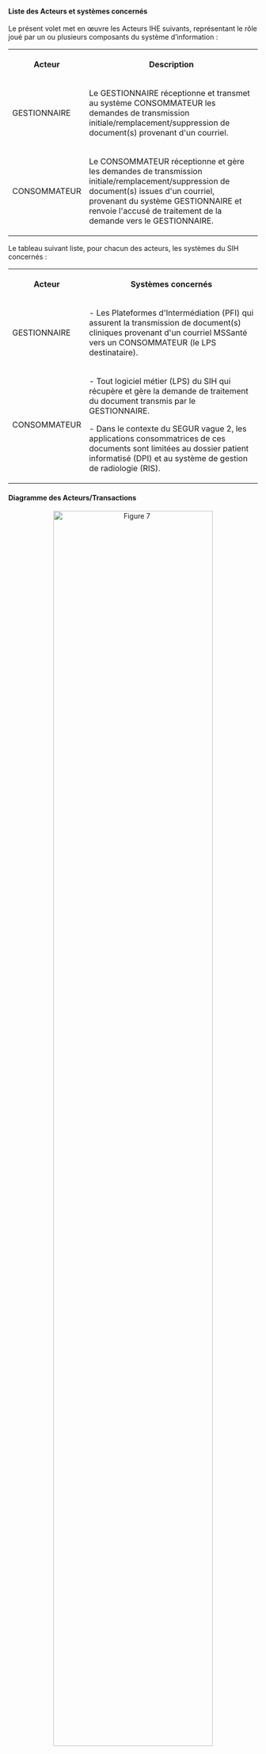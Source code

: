#### Liste des Acteurs et systèmes concernés

Le présent volet met en œuvre les Acteurs IHE suivants, représentant le rôle joué par un ou plusieurs composants du système d’information :

<table>
  <tbody>
    <tr>
      <th>
        <p>Acteur</p>
      </th>
      <th>
        <p>Description</p>
      </th>
    </tr>
    <tr>
      <td>
        <p>GESTIONNAIRE</p>
      </td>
      <td>
        <p>Le GESTIONNAIRE réceptionne et transmet au système CONSOMMATEUR les demandes de transmission initiale/remplacement/suppression de document(s) provenant d'un courriel.</p>
      </td>
    </tr>
    <tr>
      <td>
        <p>CONSOMMATEUR</p>
      </td>
      <td>
        <p>Le CONSOMMATEUR réceptionne et gère les demandes de transmission initiale/remplacement/suppression de document(s) issues d'un courriel, provenant du système GESTIONNAIRE et renvoie l'accusé de traitement de la demande vers le GESTIONNAIRE.</p>
      </td>
    </tr>
  </tbody>
</table>

Le tableau suivant liste, pour chacun des acteurs, les systèmes du SIH concernés :

<table>
  <tbody>
    <tr>
      <th>
        <p>Acteur</p>
      </th>
      <th>
        <p>Systèmes concernés</p>
      </th>
    </tr>
    <tr>
      <td>
        <p>GESTIONNAIRE</p>
      </td>
      <td>
        <p>-        Les Plateformes d'Intermédiation (PFI) qui assurent la transmission de document(s) cliniques provenant d'un courriel MSSanté vers un CONSOMMATEUR (le LPS destinataire).</p>
      </td>
    </tr>
    <tr>
      <td>
        <p>CONSOMMATEUR</p>
      </td>
      <td>
        <p>-          Tout logiciel métier (LPS) du SIH qui récupère et gère la demande de traitement du document transmis par le GESTIONNAIRE.</p>
        <p>-          Dans le contexte du SEGUR vague 2, les applications consommatrices de ces documents sont limitées au dossier patient informatisé (DPI) et au système de gestion de radiologie (RIS).</p>
      </td>
    </tr>
  </tbody>
</table>

#### Diagramme des Acteurs/Transactions

<div class="figure" style='text-align: center;'>
    <img src="image14.png" alt="Figure 7" title="Figure 7 : Diagramme des Acteurs/transactions" style="width:80%;">
    <figcaption><b>Figure 7 : Diagramme des Acteurs/transactions</b></figcaption>
</div>    
<br>

Le tableau ci-dessous représente l’ensemble des acteurs directement impliqués dans ce volet ainsi que les transactions entre ces acteurs.

Pour être en conformité avec ce volet, chaque acteur doit supporter les transactions obligatoires (R-Required) et peut supporter les transactions optionnelles (O-Optional).

<table>
  <tbody>
    <tr>
      <th>
        <p>Acteur</p>
      </th>
      <th>
        <p>Transaction</p>
      </th>
      <th>
        <p><strong>Caractère requis/optionnel</strong></p>
      </th>
    </tr>
    <tr>
      <td>
        <p>GESTIONNAIRE</p>
      </td>
      <td>
        <p>Flux6 HL7-MDM en émission : Demande de transmission/remplacement/suppression d'un document CDA</p>
      </td>
      <td>
        <p>R</p>
      </td>
    </tr>
    <tr>
      <td>
        <p>CONSOMMATEUR</p>
      </td>
      <td>
        <p>Flux6 HL7-MDM en réception : Demande de transmission/remplacement/suppression d'un document CDA</p>
      </td>
      <td>
        <p>R</p>
      </td>
    </tr>
  </tbody>
</table>

#### Regroupement requis des Acteurs

Cette section décrit les exigences en termes de regroupement d’acteurs pour chacun des acteurs identifiés précédemment.

<table>
  <tbody>
    <tr>
      <th>
        <p>Acteur de ce volet</p>
      </th>
      <th>
        <p>Groupé avec un autre acteur</p>
      </th>
      <th>
        <p>Référence</p>
      </th>
    </tr>
    <tr>
      <td>
        <p>GESTIONNAIRE</p>
      </td>
      <td>
        <p>Système cible (Portable Media Importer) XDM</p>
      </td>
      <td>
        <p><a href="https://esante.gouv.fr/volet-echange-de-documents-de-sante">Volet Echange de documents de santé</a></p>
      </td>
    </tr>
    <tr>
      <td>
        <p>CONSOMMATEUR</p>
      </td>
      <td>
        <p>Content Consumer (<a href="https://www.ihe.net/uploadedFiles/Documents/PCC/IHE_PCC_TF_Vol1.pdf">TF PCC</a>)</p>
      </td>
      <td>
        <p>TF Patient Care Coordination - Appendix A: Actors definition</p>
      </td>
    </tr>
  </tbody>
</table>
<p>&nbsp;</p>

L'acteur GESTIONNAIRE est groupé avec :

-   L'acteur Système cible du [volet d'Echange de documents de santé](https://esante.gouv.fr/volet-echange-de-documents-de-sante), pour permettre à la PFI de réceptionner l'archive IHE_XDM inclue dans le courriel reçu de l'extérieur,

L'acteur CONSOMMATEUR est groupé avec :

-   L'acteur Content Consumer définit dans le [Technical Framework PCC d'IHE](https://www.ihe.net/uploadedFiles/Documents/PCC/IHE_PCC_TF_Vol1.pdf), permettant au CONSOMMATEUR de visualiser et d'importer tout ou parties du document CDA.
